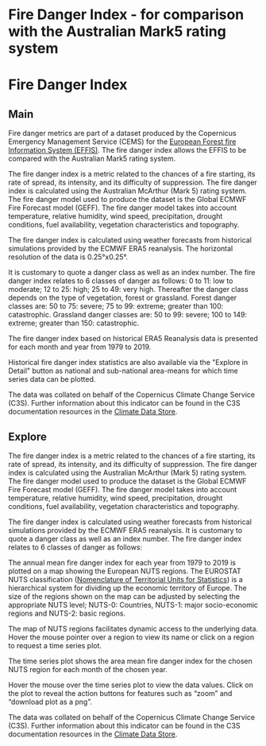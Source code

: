 
Fire Danger Index - for comparison with the Australian Mark5 rating system
==========================================================================

# Fire Danger Index

## Main


Fire danger metrics are part of a dataset produced by the Copernicus Emergency Management Service (CEMS) for the [European Forest fire Information System (EFFIS)](https://effis.jrc.ec.europa.eu/about-effis/technical-background/fire-danger-forecast/). The fire danger index allows the EFFIS to be compared with the Australian Mark5 rating system.

The fire danger index is a metric related to the chances of a fire starting, its rate of spread, its intensity, and its difficulty of suppression.  The fire danger index is calculated using the Australian McArthur (Mark 5) rating system. The fire danger model used to produce the dataset is the Global ECMWF Fire Forecast model (GEFF).  The fire danger model takes into account temperature, relative humidity, wind speed, precipitation, drought conditions, fuel availability, vegetation characteristics and topography.

The fire danger index is calculated using weather forecasts from historical simulations provided by the ECMWF ERA5 reanalysis.  The horizontal resolution of the data is 0.25°x0.25°. 

It is customary to quote a danger class as well as an index number. The fire danger index relates to 6 classes of danger as follows:
0 to 11: low to moderate; 12 to 25: high; 25 to 49: very high.
Thereafter the danger class depends on the type of vegetation, forest or grassland. 
Forest danger classes are: 50 to 75: severe; 75 to 99: extreme; greater than 100: catastrophic.
Grassland danger classes are: 50 to 99: severe; 100 to 149: extreme; greater than 150: catastrophic.

The fire danger index based on historical ERA5 Reanalysis data is presented for each month and year from 1979 to 2019.

Historical fire danger index statistics are also available via the "Explore in Detail" button as national and sub-national area-means for which time series data can be plotted.

The data was collated on behalf of the Copernicus Climate Change Service (C3S).  Further information about this indicator can be found in the C3S documentation resources in the [Climate Data Store](https://cds.climate.copernicus.eu/cdsapp#!/dataset/cems-fire-historical?tab=overview).
## Explore


The fire danger index is a metric related to the chances of a fire starting, its rate of spread, its intensity, and its difficulty of suppression.   The fire danger index is calculated using the Australian McArthur (Mark 5) rating system. The fire danger model used to produce the dataset is the Global ECMWF Fire Forecast model (GEFF).  The fire danger model takes into account temperature, relative humidity, wind speed, precipitation, drought conditions, fuel availability, vegetation characteristics and topography.

The fire danger index is calculated using weather forecasts from historical simulations provided by the ECMWF ERA5 reanalysis.  It is customary to quote a danger class as well as an index number. The fire danger index relates to 6 classes of danger as follows:

The annual mean fire danger index for each year from 1979 to 2019 is plotted on a map showing the European NUTS regions.  The EUROSTAT NUTS classification ([Nomenclature of Territorial Units for Statistics](https://ec.europa.eu/eurostat/web/nuts/background)) is a hierarchical system for dividing up the economic territory of Europe. The size of the regions shown on the map can be adjusted by selecting the appropriate NUTS level; NUTS-0: Countries, NUTS-1: major socio-economic regions and NUTS-2: basic regions.

The map of NUTS regions facilitates dynamic access to the underlying data. Hover the mouse pointer over a region to view its name or click on a region to request a time series plot.

The time series plot shows the area mean fire danger index for the chosen NUTS region for each month of the chosen year. 

Hover the mouse over the time series plot to view the data values.  Click on the plot to reveal the action buttons for features such as “zoom” and “download plot as a png”.

The data was collated on behalf of the Copernicus Climate Change Service (C3S).  Further information about this indicator can be found in the C3S documentation resources in the [Climate Data Store](https://cds.climate.copernicus.eu/cdsapp#!/dataset/cems-fire-historical?tab=overview).